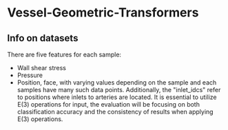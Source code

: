 # Vessel-Geometric-Transformers


## Info on datasets

There are five features for each sample:
- Wall shear stress
- Pressure
- Position, face, with varying values depending on the sample and each samples have many such data points. Additionally, the "inlet_idcs" refer to positions where inlets to arteries are located. It is essential to utilize E(3) operations for input, the evaluation  will be focusing on both classification accuracy and the consistency of results when applying E(3) operations.